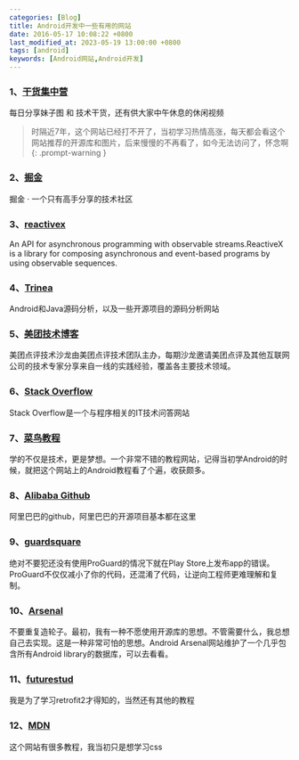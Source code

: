 ```yaml
---
categories: [Blog]
title: Android开发中一些有用的网站
date: 2016-05-17 10:08:22 +0800
last_modified_at: 2023-05-19 13:00:00 +0800
tags: [android]
keywords: [Android网站,Android开发]
---
```

### 1、[干货集中营](http://gank.io/)
每日分享妹子图 和 技术干货，还有供大家中午休息的休闲视频
>时隔近7年，这个网站已经打不开了，当初学习热情高涨，每天都会看这个网站推荐的开源库和图片，后来慢慢的不再看了，如今无法访问了，怀念啊
{: .prompt-warning }

### 2、[掘金](https://gold.xitu.io/)
掘金 · 一个只有高手分享的技术社区

### 3、[reactivex](http://reactivex.io/)
An API for asynchronous programming with observable streams.ReactiveX is a library for composing asynchronous and event-based programs by using observable sequences.

### 4、[Trinea](http://www.trinea.cn/)
Android和Java源码分析，以及一些开源项目的源码分析网站

### 5、[美团技术博客](http://tech.meituan.com/)
美团点评技术沙龙由美团点评技术团队主办，每期沙龙邀请美团点评及其他互联网公司的技术专家分享来自一线的实践经验，覆盖各主要技术领域。

### 6、[Stack Overflow](http://stackoverflow.com/)
Stack Overflow是一个与程序相关的IT技术问答网站

### 7、[菜鸟教程](http://www.runoob.com/)
学的不仅是技术，更是梦想。一个非常不错的教程网站，记得当初学Android的时候，就把这个网站上的Android教程看了个遍，收获颇多。

### 8、[Alibaba Github](https://github.com/Alibaba)
阿里巴巴的github，阿里巴巴的开源项目基本都在这里

### 9、[guardsquare](https://www.guardsquare.com/en)
绝对不要犯还没有使用ProGuard的情况下就在Play Store上发布app的错误。ProGuard不仅仅减小了你的代码，还混淆了代码，让逆向工程师更难理解和复制。

### 10、[Arsenal](https://android-arsenal.com/)
不要重复造轮子。最初，我有一种不愿使用开源库的思想。不管需要什么，我总想自己去实现。这是一种非常可怕的思想。Android Arsenal网站维护了一个几乎包含所有Android library的数据库，可以去看看。

### 11、[futurestud](https://futurestud.io/tutorials)
我是为了学习retrofit2才得知的，当然还有其他的教程

### 12、[MDN](https://developer.mozilla.org/zh-CN/)
这个网站有很多教程，我当初只是想学习css
